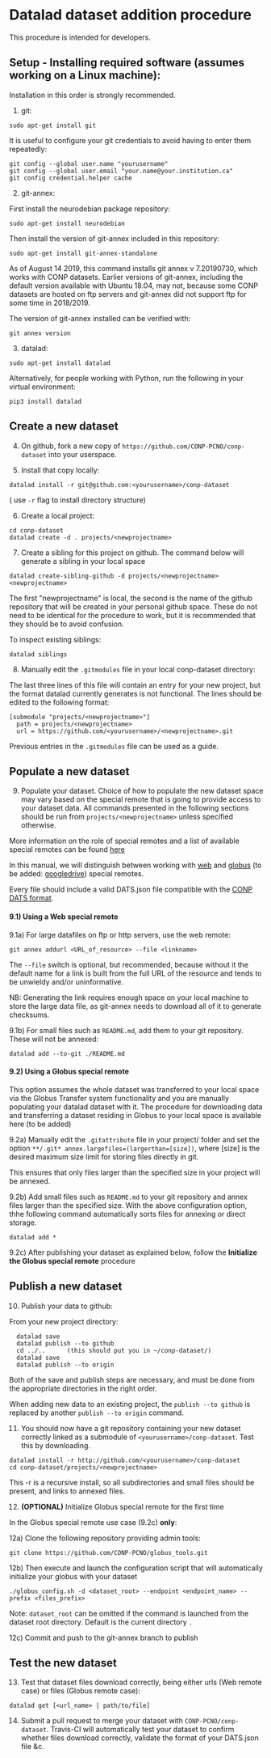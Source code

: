 # Datalad dataset addition procedure

This procedure is intended for developers.

## Setup - Installing required software (assumes working on a Linux machine):

Installation in this order is strongly recommended.

1. git:

```sudo apt-get install git```

It is useful to configure your git credentials to avoid having to enter them repeatedly:

```
git config --global user.name "yourusername" 
git config --global user.email "your.name@your.institution.ca"
git config credential.helper cache
```


2.  git-annex:

First install the neurodebian package repository:

```sudo apt-get install neurodebian```

Then install the version of git-annex included in this repository:

```sudo apt-get install git-annex-standalone```

As of August 14 2019, this command installs git annex v 7.20190730, which works with CONP datasets. Earlier versions of git-annex, including the default version available with Ubuntu 18.04, may not, because some CONP datasets are hosted on ftp servers and git-annex did not support ftp for some time in 2018/2019.

The version of git-annex installed can be verified with:

```git annex version```


3. datalad:

```sudo apt-get install datalad```

Alternatively, for people working with Python, run the following in your virtual environment:

```pip3 install datalad```


## Create a new dataset


4. On github, fork a new copy of ```https://github.com/CONP-PCNO/conp-dataset``` into your userspace.

5. Install that copy locally:

```datalad install -r git@github.com:<yourusername>/conp-dataset```

( use ```-r``` flag to install directory structure)

6. Create a local project:

```
cd conp-dataset
datalad create -d . projects/<newprojectname>
```

7. Create a sibling for this project on github. The command below will generate a sibling in your local space

```datalad create-sibling-github -d projects/<newprojectname> <newprojectname>```

The first "newprojectname" is local, the second is the name of the github repository that will be created in your personal github space.  These do not need to be identical for the procedure to work, but it is recommended that they should be to avoid confusion.

To inspect existing siblings: 
  
 ```datalad siblings```


8. Manually edit the ```.gitmodules``` file in your local conp-dataset directory:

The last three lines of this file will contain an entry for your new project, but the format datalad currently generates is not functional.  The lines should be edited to the following format:

```
[submodule "projects/<newprojectname>"]
  path = projects/<newprojectname>
  url = https://github.com/<yourusername>/<newprojectname>.git
```

Previous entries in the ```.gitmodules``` file can be used as a guide.

## Populate a new dataset

9. Populate your dataset. Choice of how to populate the new dataset space may vary based on the special remote that is going to provide access to your dataset data. All commands presented in the following sections should be run from ```projects/<newprojectname>``` unless specified otherwise.

More information on the role of special remotes and a list of available special remotes can be found [here](http://git-annex.branchable.com/special_remotes/)

In this manual, we will distinguish between working with [web](https://git-annex.branchable.com/tips/using_the_web_as_a_special_remote/) and 
[globus](https://github.com/CONP-PCNO/git-annex-remote-globus) (to be added: [googledrive](https://github.com/Lykos153/git-annex-remote-googledrive)) special remotes.


Every file should include a valid DATS.json file compatible with the [CONP DATS format](https://github.com/CONP-PCNO/conp-documentation/CONP_DATS_field.md).

#### 9.1) Using a Web special remote

9.1a) For large datafiles on ftp or http servers, use the web remote:
        
```
git annex addurl <URL_of_resource> --file <linkname>
```

The ```--file``` switch is optional, but recommended, because without it the default name for a link is built from the full URL of the resource and tends to be unwieldy and/or uninformative.

NB: Generating the link requires enough space on your local machine to store the large data file, as git-annex needs to download all of it to generate checksums.
              
9.1b) For small files such as ```README.md```, add them to your git repository. These will not be annexed:

```
datalad add --to-git ./README.md
```
              
#### 9.2) Using a Globus special remote  

This option assumes the whole dataset was transferred to your local space via the Globus Transfer system functionality and you are manually populating your datalad dataset with it. 
The procedure for downloading data and transferring a dataset residing in Globus to your local space is available here (to be added)

9.2a) Manually edit the ```.gitattribute``` file in your project/<newprojectname> folder and set the option ```**/.git* annex.largefiles=(largerthan=[size])```, where [size] is the desired maximum size limit for storing files directly in git.

This ensures that only files larger than the specified size in your project will be annexed.


9.2b) Add small files such as ```README.md``` to your git repository and annex files larger than the specified size. With the above configuration option, thhe following command automatically sorts files for annexing or direct storage.

  ```
  datalad add *
  ```
  
9.2c) After publishing your dataset as explained below, follow the **Initialize the Globus special remote** procedure 


## Publish a new dataset 

10. Publish your data to github:

From your new project directory:

```
  datalad save
  datalad publish --to github
  cd ../..		(this should put you in ~/conp-dataset/)
  datalad save
  datalad publish --to origin
```

Both of the save and publish steps are necessary, and must be done from the appropriate directories in the right order.

When adding new data to an existing project, the ```publish --to github``` is replaced by another ```publish --to origin``` command.


11. You should now have a git repository containing your new dataset correctly linked as a submodule of ```<yourusername>/conp-dataset```.  Test this by downloading.

```
datalad install -r http://github.com/<yourusername>/conp-dataset
cd conp-dataset/projects/<newprojectname>
```

This -r is a recursive install, so all subdirectories and small files should be present, and links to annexed files.


12. **(OPTIONAL)** Initialize Globus special remote for the first time

In the Globus special remote use case (9.2c) **only**:

12a) Clone the following repository providing admin tools:

```
git clone https://github.com/CONP-PCNO/globus_tools.git
```

12b) Then execute and launch the configuration script that will automatically initialize your globus with your dataset

```
./globus_config.sh -d <dataset_root> --endpoint <endpoint_name> --prefix <files_prefix>
```

Note: ```dataset_root``` can be omitted if the command is launched from the dataset root directory. Default is the current directory ```.```

12c) Commit and push to the git-annex branch to publish 


## Test the new dataset

13.  Test that dataset files download correctly, being either urls (Web remote case) or files (Globus remote case):

```datalad get [<url_name> | path/to/file]```

14.  Submit a pull request to merge your dataset with ```CONP-PCNO/conp-dataset```.  Travis-CI will automatically test your dataset to confirm whether files download correctly, validate the format of your DATS.json file &c.



